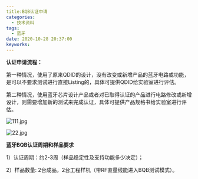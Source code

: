 ```yaml
---
title:BQB认证申请
categories:
  - 技术资料
tags:
  - 蓝牙
date: 2020-10-28 20:37:00
keyworks: 
---
```


**认证申请流程：**

第一种情况，使用了原来QDID的设计，没有改变或新增产品的蓝牙电路或功能，是可以不要求测试进行直接Listing的，具体可提供QDID给实验室进行评估。

 

第二种情况，使用蓝牙芯片设计产品或者对已取得认证的产品进行电路修改或新增设计，则需要增加新的测试来完成认证，具体可提供产品规格书给实验室进行评估。

 

![111.jpg](https://xie-jerry.github.io/picture/1.jpg)

 

![22.jpg](https://xie-jerry.github.io/picture/2.jpg)

 

**蓝牙BQB认证周期和样品要求**

1）认证周期：约2-3周（样品稳定性及支持功能多少决定）；

 

2）样品数量: 2台成品，2台工程样机（带RF直量线能进入BQB测试模式）。
